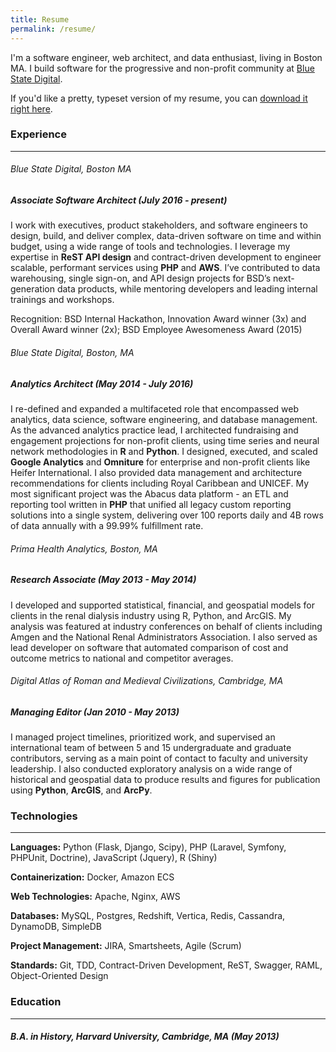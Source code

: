 ```yaml
---
title: Resume
permalink: /resume/
---
```


I'm a software engineer, web architect, and data enthusiast, living in Boston MA.
I build software for the progressive and non-profit community at
[Blue State Digital](https://bluestatedigital.com).

If you'd like a pretty, typeset version of my resume, you can
[download it right here](/assets/resume.pdf).


### Experience
----------

###### Blue State Digital, Boston MA
##### Associate Software Architect (July 2016 - present)
I work with executives, product stakeholders, and software engineers to design,
build, and deliver complex, data-driven software on time and within budget,
using a wide range of tools and technologies. I leverage my expertise in **ReST
API design** and contract-driven development to engineer scalable, performant
services using **PHP** and **AWS**. I’ve contributed to data warehousing,
single sign-on, and API design projects for BSD’s next-generation data products,
while mentoring developers and leading internal trainings and workshops.

Recognition: BSD Internal Hackathon, Innovation Award winner (3x) and Overall
Award winner (2x); BSD Employee Awesomeness Award (2015)

###### Blue State Digital, _Boston, MA_
##### Analytics Architect (May 2014 - July 2016)
I re-defined and expanded a multifaceted role that encompassed web analytics,
data science, software engineering, and database management. As the advanced
analytics practice lead, I architected fundraising and engagement projections
for non-profit clients, using time series and neural network methodologies in
**R** and **Python**. I designed, executed, and scaled **Google Analytics** and
**Omniture** for enterprise and non-profit clients like Heifer International.
I also provided data management and architecture recommendations for clients
including Royal Caribbean and UNICEF. My most significant project was the
Abacus data platform - an ETL and reporting tool written in **PHP** that unified
all legacy custom reporting solutions into a single system, delivering over
100 reports daily and 4B rows of data annually with a 99.99% fulfillment rate.

###### Prima Health Analytics, _Boston, MA_
##### Research Associate (May 2013 - May 2014)
I developed and supported statistical, financial, and geospatial models for
clients in the renal dialysis industry using R, Python, and ArcGIS. My analysis
was featured at industry conferences on behalf of clients including Amgen and
the National Renal Administrators Association. I also served as lead developer
on software that automated comparison of cost and outcome metrics to national
and competitor averages.

###### Digital Atlas of Roman and Medieval Civilizations, _Cambridge, MA_
##### Managing Editor (Jan 2010 - May 2013)
I managed project timelines, prioritized work, and supervised an international
team of between 5 and 15 undergraduate and graduate contributors, serving as a
main point of contact to faculty and university leadership. I also conducted
exploratory analysis on a wide range of historical and geospatial data to
produce results and figures for publication using **Python**, **ArcGIS**,
and **ArcPy**.


### Technologies
----------
**Languages:** Python (Flask, Django, Scipy), PHP (Laravel, Symfony, PHPUnit, Doctrine), JavaScript (Jquery), R (Shiny)

**Containerization:** Docker, Amazon ECS

**Web Technologies:** Apache, Nginx, AWS

**Databases:** MySQL, Postgres, Redshift, Vertica, Redis, Cassandra, DynamoDB, SimpleDB

**Project Management:** JIRA, Smartsheets, Agile (Scrum)

**Standards:** Git, TDD, Contract-Driven Development, ReST, Swagger, RAML, Object-Oriented Design


### Education
----------
##### B.A. in History, _Harvard University, Cambridge, MA_ (May 2013)
